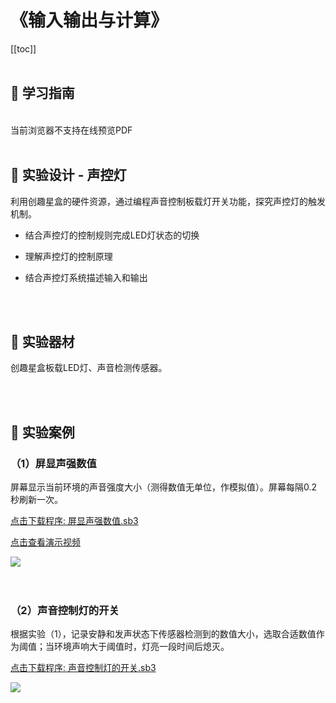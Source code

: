 # 《输入输出与计算》

[[toc]]
<br><br>

## 📒 学习指南

<br>
<object data="/tutorial/yj6box/pdf/第4课输入输出与计算.pdf" type="application/pdf" width=1200 height=800 name="输入输出与计算">
当前浏览器不支持在线预览PDF
</object>

<br>
<br>

## 📐 实验设计 - 声控灯

利用创趣星盒的硬件资源，通过编程声音控制板载灯开关功能，探究声控灯的触发机制。

- 结合声控灯的控制规则完成LED灯状态的切换

- 理解声控灯的控制原理

- 结合声控灯系统描述输入和输出

<br><br>

## 🧰 实验器材

创趣星盒板载LED灯、声音检测传感器。

<br><br>

## 🌰 实验案例

### （1）屏显声强数值

屏幕显示当前环境的声音强度大小（测得数值无单位，作模拟值）。屏幕每隔0.2秒刷新一次。

<a href="/tutorial/yj6box/sb3/01/屏显声强数值.sb3">点击下载程序: 屏显声强数值.sb3</a>

<a href="https://www.cfunworld.com" target="_blank">点击查看演示视频</a>

<img src="/images/01/屏显声强数值.png">

<br>
<br>
<br>

### （2）声音控制灯的开关

根据实验（1），记录安静和发声状态下传感器检测到的数值大小，选取合适数值作为阈值；当环境声响大于阈值时，灯亮一段时间后熄灭。

<a href="/tutorial/yj6box/sb3/01/声音控制灯的开关.sb3">点击下载程序: 声音控制灯的开关.sb3</a>

<img src="/images/01/声音控制灯的开关.png">







